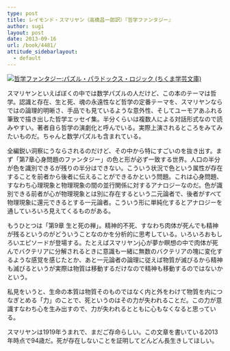 ```yaml
---
type: post
title: レイモンド・スマリヤン（高橋昌一郎訳）『哲学ファンタジー』
author: sugi
layout: post
date: 2013-09-16
url: /book/4481/
attitude_sidebarlayout:
  - default
---
```

<a href="http://www.amazon.co.jp/exec/obidos/ASIN/4480095578/chezsugi-22/ref=nosim/" onclick="_gaq.push(['_trackEvent', 'outbound-article', 'http://www.amazon.co.jp/exec/obidos/ASIN/4480095578/chezsugi-22/ref=nosim/', '']);" name="amazletlink" target="_blank"><img src="http://i0.wp.com/ecx.images-amazon.com/images/I/51LSXgDbSAL._SL160_.jpg?w=660" alt="哲学ファンタジー:パズル・パラドックス・ロジック (ちくま学芸文庫)" class="alignleft"  data-recalc-dims="1" /></a>

スマリヤンといえばぼくの中では数学パズルの人だけど、この本のテーマは哲学。認識と存在、生と死、魂の永遠性など哲学の定番テーマを、スマリヤンならではの論理的明晰さ、手品でも見ているような意外性、そしてユーモアあふれる筆致で描き出した哲学エッセイ集。半分くらいは複数人による対話形式なので読みやすい。著者自ら哲学の演劇化と呼んでいる。実際上演されるところをみてみたいものだ。ちゃんと数学パズルも含まれている。

全編鋭い洞察にうならされるのだけど、その中から特にすごいのを抜き出す。まず「第7章心身問題のファンタジー」の色と形が必ず一致する世界。人口の半分が色を識別できるが残りの半分はできない。こういう状況で色という属性が存在することを前者から後者に伝えることができるかという問題。これは心身問題、すなわち心理現象と物理現象の間の並行関係に対するアナロジーなのだ。色が識別できる前者が心が物理現象とは別に存在するという二元論者で、後者がすべて物理現象に還元できるとする一元論者。こういう形に単純化するとアナロジーを通していろいろ見えてくるものがある。

もうひとつは「第9章 生と死の禅」。精神的不死、すなわち肉体が死んでも精神が残るというのがどういうことなのかを分析的に思考している。いろいろおもしろいエピソードが登場する。たとえばスマリヤンj心が夢か瞑想の中で肉体が死んでバクテリアに分解されるときに意識も一緒に無数のバクテリアの塊に変化するような感覚を感じたとか、あと一元論者の論理に従えば物質が滅びるから精神も滅びるというが実際は物質は移動するだけなので精神も移動するのではないかという。

私見をいうと、生命の本質は物質そのものではなく内と外をわけて物質を内につなぎとめる「力」のことで、死というのはその力が失われることだ。この力が意識すなわち心を生み出すので、力が失われるとともに心もなくなると思っている。

スマリヤンは1919年うまれで、まだご存命らしい。この文章を書いている2013年時点で94歳だ。死が存在しないことを証明してどんどん長生きしてほしい。